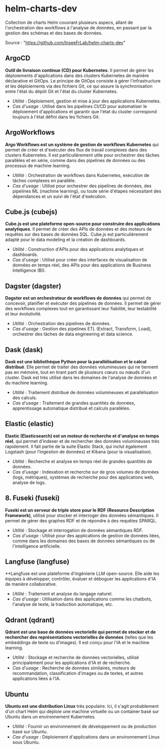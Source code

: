 # helm-charts-dev

Collection de charts Helm couvrant plusieurs aspecs, allant de l'orchestration des workflows à l'analyse de données, en passant par la gestion des schémas et des bases de données.

Source : "https://github.com/InseeFrLab/helm-charts-dev"

## ArgoCD

**Outil de livraison continue (CD) pour Kubernetes**. Il permet de gérer les déploiements d'applications dans des clusters Kubernetes de manière déclarative et GitOps. Le principe de GitOps consiste à gérer l'infrastructure et les déploiements via des fichiers Git, ce qui assure la synchronisation entre l'état du dépôt Git et l'état du cluster Kubernetes.

- _Utilité_ : Déploiement, gestion et mise à jour des applications Kubernetes.
- _Cas d'usage_ : Utilisé dans les pipelines CI/CD pour automatiser le déploiement d'applications et garantir que l'état du cluster correspond toujours à l'état défini dans les fichiers Git.

## ArgoWorkflows

**Argo Workflows est un système de gestion de workflows Kubernetes** qui permet de créer et d'exécuter des flux de travail complexes dans des clusters Kubernetes. Il est particulièrement utile pour orchestrer des tâches parallèles et en série, comme dans des pipelines de données ou des processus de machine learning.

- _Utilité_ : Orchestration de workflows dans Kubernetes, exécution de tâches complexes en parallèle.
- _Cas d'usage_ : Utilisé pour orchestrer des pipelines de données, des pipelines ML (machine learning), ou toute série d'étapes nécessitant des dépendances et un suivi de l'état d'exécution.

## Cube.js (cubejs)

**Cube.js est une plateforme open-source pour construire des applications analytiques**. Il permet de créer des APIs de données et des moteurs de requêtes sur des bases de données SQL. Cube.js est particulièrement adapté pour le data modeling et la création de dashboards.

- _Utilité_ : Construction d'APIs pour des applications analytiques et dashboards.
- _Cas d'usage_ : Utilisé pour créer des interfaces de visualisation de données en temps réel, des APIs pour des applications de Business Intelligence (BI).

## Dagster (dagster)

**Dagster est un orchestrateur de workflows de données** qui permet de concevoir, planifier et exécuter des pipelines de données. Il permet de gérer des workflows complexes tout en garantissant leur fiabilité, leur testabilité et leur évolutivité.

- _Utilité_ : Orchestration des pipelines de données.
- _Cas d'usage_ : Gestion des pipelines ETL (Extract, Transform, Load), orchestrer des tâches de data engineering et data science.

## Dask (dask)

**Dask est une bibliothèque Python pour la parallélisation et le calcul distribué**. Elle permet de traiter des données volumineuses qui ne tiennent pas en mémoire, tout en tirant parti de plusieurs cœurs ou nœuds d'un cluster. Dask est très utilisé dans les domaines de l'analyse de données et du machine learning.

- _Utilité_ : Traitement distribué de données volumineuses et parallélisation des calculs.
- _Cas d'usage_ : Traitement de grandes quantités de données, apprentissage automatique distribué et calculs parallèles.

## Elastic (elastic)

**Elastic (Elasticsearch) est un moteur de recherche et d'analyse en temps réel**, qui permet d'indexer et de rechercher des données volumineuses très rapidement. Il fait partie de la suite Elastic Stack, qui inclut également Logstash (pour l’ingestion de données) et Kibana (pour la visualisation).

- _Utilité_ : Recherche et analyse en temps réel de grandes quantités de données.
- _Cas d'usage_ : Indexation et recherche sur de gros volumes de données (logs, métriques), systèmes de recherche pour des applications web, analyse de logs.

## 8. Fuseki (fuseki)

**Fuseki est un serveur de triple store pour le RDF (Resource Description Framework)**, utilisé pour stocker et interroger des données sémantiques. Il permet de gérer des graphes RDF et de répondre à des requêtes SPARQL.

- _Utilité_ : Stockage et interrogation de données sémantiques RDF.
- _Cas d'usage_ : Utilisé pour des applications de gestion de données liées, comme dans les domaines des bases de données sémantiques ou de l'intelligence artificielle.

## Langfuse (langfuse)

\*\*Langfuse est une plateforme d'ingénierie LLM open-source. Elle aide les équipes à développer, contrôler, évaluer et déboguer les applications d'IA de manière collaborative.

- _Utilité_ : Traitement et analyse du langage naturel.
- _Cas d'usage_ : Utilisation dans des applications comme les chatbots, l'analyse de texte, la traduction automatique, etc.

## Qdrant (qdrant)

**Qdrant est une base de données vectorielle qui permet de stocker et de rechercher des représentations vectorielles de données** (telles que les embeddings de texte ou d'images). Il est conçu pour l'IA et le machine learning.

- _Utilité_ : Stockage et recherche de données vectorielles, utilisé principalement pour les applications d'IA et de recherche.
- _Cas d'usage_ : Recherche de données similaires, moteurs de recommandation, classification d'images ou de textes, et autres applications liées à l'IA.

## Ubuntu

**Ubuntu est une distribution Linux** très populaire. Ici, il s'agit probablement d'un chart Helm qui déploie une machine virtuelle ou un container basé sur Ubuntu dans un environnement Kubernetes.

- _Utilité_ : Fournir un environnement de développement ou de production basé sur Ubuntu.
- _Cas d'usage_ : Déploiement d'applications dans un environnement Linux sous Ubuntu.
